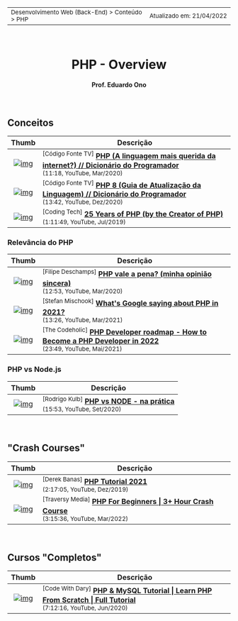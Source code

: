 <table>
<tr>
<td align="left" width="8000">
    <small>Desenvolvimento Web (Back-End) > Conteúdo > PHP</small>
</td>
<td align="right">
    <small>Atualizado&nbsp;em:&nbsp;21/04/2022</small>
</td>
</tr>
</table>

<br>

<h1 align="center">
PHP - Overview
</h1>
<h4 align="center">
Prof. Eduardo Ono
</h4>

<br>

## Conceitos

| Thumb | Descrição |
| :-: | --- |
| [![img](https://img.youtube.com/vi/AqDj3OSV0mM/default.jpg)](https://www.youtube.com/watch?v=AqDj3OSV0mM) | <sup>[Código Fonte TV]</sup> [__PHP (A linguagem mais querida da internet?) // Dicionário do Programador__](https://www.youtube.com/watch?v=AqDj3OSV0mM) <br> <sub>(11:18, YouTube, Mar/2020)</sub>
| [![img](https://img.youtube.com/vi/wZwMQORc4ao/default.jpg)](https://www.youtube.com/watch?v=wZwMQORc4ao) | <sup>[Código Fonte TV]</sup> [__PHP 8 (Guia de Atualização da Linguagem) // Dicionário do Programador__](https://www.youtube.com/watch?v=wZwMQORc4ao) <br> <sub>(13:42, YouTube, Dez/2020)</sub>
| [![img](https://img.youtube.com/vi/wCZ5TJCBWMg/default.jpg)](https://www.youtube.com/watch?v=wCZ5TJCBWMg) | <sup>[Coding Tech]</sup> [__25 Years of PHP (by the Creator of PHP)__](https://www.youtube.com/watch?v=wCZ5TJCBWMg) <br> <sub>(1:11:49, YouTube, Jul/2019)</sub>


### Relevância do PHP

| Thumb | Descrição |
| :-: | --- |
| [![img](https://img.youtube.com/vi/H43fXodv6WY/default.jpg)](https://www.youtube.com/watch?v=H43fXodv6WY) | <sup>[Filipe Deschamps]</sup> [__PHP vale a pena? (minha opinião sincera)__](https://www.youtube.com/watch?v=H43fXodv6WY) <br> <sub>(12:53, YouTube, Mar/2020)</sub>
| [![img](https://img.youtube.com/vi/lDOOdBpqq-M/default.jpg)](https://www.youtube.com/watch?v=lDOOdBpqq-M) | <sup>[Stefan Mischook]</sup> [__What's Google saying about PHP in 2021?__](https://www.youtube.com/watch?v=lDOOdBpqq-M) <br> <sub>(13:26, YouTube, Mar/2021)</sub>
| [![img](https://img.youtube.com/vi/r9ndOH0tyfA/default.jpg)](https://www.youtube.com/watch?v=r9ndOH0tyfA) | <sup>[The Codeholic]</sup> [__PHP Developer roadmap - How to Become a PHP Developer in 2022__](https://www.youtube.com/watch?v=r9ndOH0tyfA) <br> <sub>(23:49, YouTube, Mai/2021)</sub>

### PHP vs Node.js

| Thumb | Descrição |
| :-: | --- |
| [![img](https://img.youtube.com/vi/rj-OkErkvPY/default.jpg)](https://www.youtube.com/watch?v=rj-OkErkvPY) | <sup>[Rodrigo Kulb]</sup> [__PHP vs NODE - na prática__](https://www.youtube.com/watch?v=rj-OkErkvPY) <br> <sub>(15:53, YouTube, Set/2020)</sub>

<br>

## "Crash Courses"

| Thumb | Descrição |
| :-: | --- |
| [![img](https://img.youtube.com/vi/NihZYkNpslE/default.jpg)](https://www.youtube.com/watch?v=NihZYkNpslE) | <sup>[Derek Banas]</sup> [__PHP Tutorial 2021__](https://www.youtube.com/watch?v=NihZYkNpslE) <br> <sub>(2:17:05, YouTube, Dez/2019)</sub>
| [![img](https://img.youtube.com/vi/BUCiSSyIGGU/default.jpg)](https://www.youtube.com/watch?v=BUCiSSyIGGU) | <sup>[Traversy Media]</sup> [__PHP For Beginners \| 3+ Hour Crash Course__](https://www.youtube.com/watch?v=BUCiSSyIGGU) <br> <sub>(3:15:36, YouTube, Mar/2022)</sub>

<br>

## Cursos "Completos"

| Thumb | Descrição |
| :-: | --- |
| [![img](https://img.youtube.com/vi/cGwSm8xDSwI/default.jpg)](https://www.youtube.com/watch?v=cGwSm8xDSwI) | <sup>[Code With Dary]</sup> [__PHP & MySQL Tutorial \| Learn PHP From Scratch \| Full Tutorial__](https://www.youtube.com/watch?v=cGwSm8xDSwI) <br> <sub>(7:12:16, YouTube, Jun/2020)</sub>

<br>
